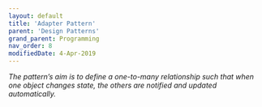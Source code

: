 ```yaml
---
layout: default
title: 'Adapter Pattern'
parent: 'Design Patterns'
grand_parent: Programming
nav_order: 8
modifiedDate: 4-Apr-2019
---
```

<em> The pattern’s aim is to define a one-to-many relationship such that when one object changes state, the others are notified and updated automatically.</em>
